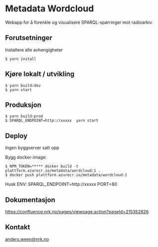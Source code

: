 # Metadata Wordcloud

Webapp for å forenkle og visualisere SPARQL-spørringer mot radioarkiv.
## Forutsetninger

Installere alle avhengigheter
```
$ yarn install
```

## Kjøre lokalt / utvikling

```
$ yarn build:dev
$ yarn start
```

## Produksjon

```
$ yarn build:prod
$ SPARQL_ENDPOINT=http://xxxxx  yarn start
```



## Deploy

Ingen byggserver satt opp

Bygg docker-image:

```
$ NPM_TOKEN=***** docker build -t plattform.azurecr.io/metadata/wordcloud:1 .
$ docker push plattform.azurecr.io/metadata/wordcloud:1
```

Husk ENV:
SPARQL_ENDPOINT=http://xxxxx
PORT=80

## Dokumentasjon

https://confluence.nrk.no/pages/viewpage.action?pageId=215352826

## Kontakt

anders.ween@nrk.no
